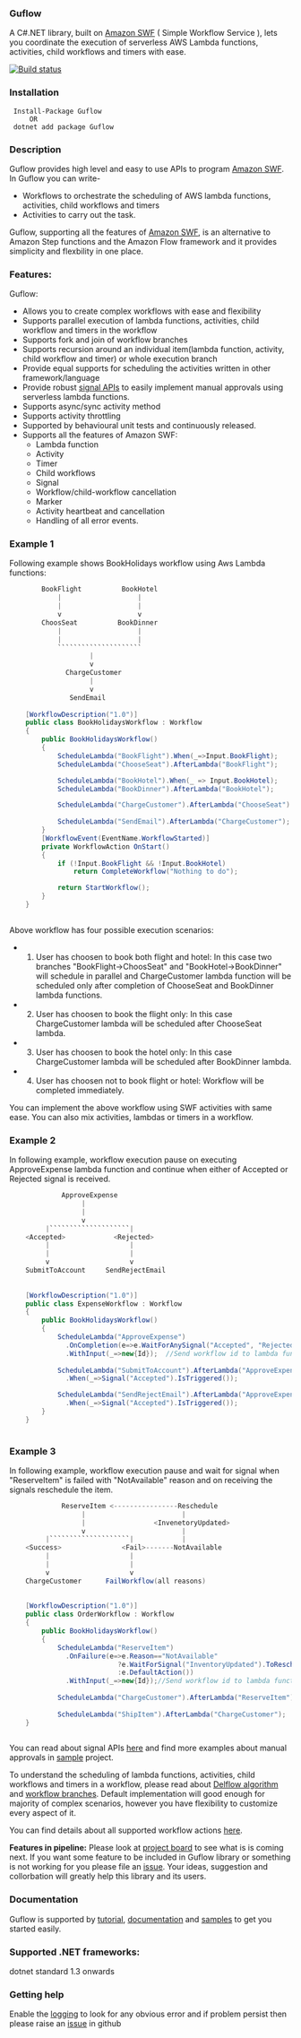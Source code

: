 ### Guflow
A C#.NET library, built on [Amazon SWF](https://aws.amazon.com/swf/) ( Simple Workflow Service ), lets you coordinate the execution of serverless AWS Lambda functions, activities, child workflows and timers with ease.

[![Build status](https://ci.appveyor.com/api/projects/status/github/gurmitteotia/guflow?svg=true)](https://ci.appveyor.com/project/gurmitteotia/guflow/branch/master)
### Installation
```
 Install-Package Guflow
     OR
 dotnet add package Guflow
 ```
 ### Description
 Guflow provides high level and easy to use APIs to program [Amazon SWF](https://aws.amazon.com/swf/). In Guflow you can write-
* Workflows to orchestrate the scheduling of AWS lambda functions, activities, child workflows and timers
* Activities to carry out the task.

Guflow, supporting all the features of [Amazon SWF](https://aws.amazon.com/swf/), is an alternative to Amazon Step functions and the Amazon Flow framework and it provides simplicity and flexbility in one place.

### Features:
Guflow:
* Allows you to create complex workflows with ease and flexibility
* Supports parallel execution of lambda functions, activities, child workflow and timers in the workflow
* Supports fork and join of workflow branches
* Supports recursion around an individual item(lambda function, activity, child workflow and timer) or whole execution branch
* Provide equal supports for scheduling the activities written in other framework/language
* Provide robust [signal APIs](https://github.com/gurmitteotia/guflow/wiki/Workflow-signals) to easily implement manual approvals using serverless lambda functions.
* Supports async/sync activity method
* Supports activity throttling
* Supported by behavioural unit tests and continuously released.
* Supports all the features of Amazon SWF:
  * Lambda function
  * Activity
  * Timer
  * Child workflows
  * Signal
  * Workflow/child-workflow cancellation
  * Marker
  * Activity heartbeat and cancellation
  * Handling of all error events.


### Example 1
Following example shows BookHolidays workflow using Aws Lambda functions:
     
```cs
        BookFlight          BookHotel
            |                   |
            |                   |
            v                   v
        ChoosSeat          BookDinner
            |                   |
            |                   |
            `````````````````````
                    |
                    v
              ChargeCustomer
                    |
                    v
               SendEmail
              
    [WorkflowDescription("1.0")]
    public class BookHolidaysWorkflow : Workflow
    {
        public BookHolidaysWorkflow()
        {
            ScheduleLambda("BookFlight").When(_=>Input.BookFlight);
            ScheduleLambda("ChooseSeat").AfterLambda("BookFlight");

            ScheduleLambda("BookHotel").When(_ => Input.BookHotel);
            ScheduleLambda("BookDinner").AfterLambda("BookHotel");

            ScheduleLambda("ChargeCustomer").AfterLambda("ChooseSeat").AfterLambda("BookDinner");
            
            ScheduleLambda("SendEmail").AfterLambda("ChargeCustomer");
        }
        [WorkflowEvent(EventName.WorkflowStarted)]
        private WorkflowAction OnStart()
        {
            if (!Input.BookFlight && !Input.BookHotel)
                return CompleteWorkflow("Nothing to do");

            return StartWorkflow();
        }
    }             
          
```
Above workflow has four possible execution scenarios:
* 1. User has choosen to book both flight and hotel: In this case two branches "BookFlight->ChoosSeat" and "BookHotel->BookDinner" will schedule in parallel and ChargeCustomer lambda function will be scheduled only after completion of ChooseSeat and BookDinner lambda functions.
* 2. User has choosen to book the flight only: In this case ChargeCustomer lambda will be scheduled after ChooseSeat lambda.
* 3. User has choosen to book the hotel only: In this case ChargeCustomer lambda will be scheduled after BookDinner lambda.
* 4. User has choosen not to book flight or hotel: Workflow will be completed immediately.

You can implement the above workflow using SWF activities with same ease. You can also mix activities, lambdas or timers in a workflow. 

### Example 2
In following example, workflow execution pause on executing ApproveExpense lambda function and continue when either of Accepted or Rejected signal is received.
```cs
             ApproveExpense          
                  |
                  |
                  v
         |````````````````````|
    <Accepted>            <Rejected>
         |                    |
         |                    |
         v                    v
    SubmitToAccount     SendRejectEmail              
            
              
    [WorkflowDescription("1.0")]
    public class ExpenseWorkflow : Workflow
    {
        public BookHolidaysWorkflow()
        {
            ScheduleLambda("ApproveExpense")
              .OnCompletion(e=>e.WaitForAnySignal("Accepted", "Rejected"))
              .WithInput(_=>new{Id});  //Send workflow id to lambda functions to send signals to this workflow.
         
            ScheduleLambda("SubmitToAccount").AfterLambda("ApproveExpense")
              .When(_=>Signal("Accepted").IsTriggered());

            ScheduleLambda("SendRejectEmail").AfterLambda("ApproveExpense")
              .When(_=>Signal("Accepted").IsTriggered());
        }
    }             
          
```


### Example 3
In following example, workflow execution pause and wait for signal when "ReserveItem" is failed with "NotAvailable" reason and on receiving the signals reschedule the item.
```cs
             ReserveItem <----------------Reschedule         
                  |                        |
                  |                 <InvenetoryUpdated>
                  v                        |
         |````````````````````|            |
    <Success>               <Fail>-------NotAvailable
         |                    |       
         |                    |
         v                    v
    ChargeCustomer      FailWorkflow(all reasons)              
            
              
    [WorkflowDescription("1.0")]
    public class OrderWorkflow : Workflow
    {
        public BookHolidaysWorkflow()
        {
            ScheduleLambda("ReserveItem")
              .OnFailure(e=>e.Reason=="NotAvailable"
                           ?e.WaitForSignal("InventoryUpdated").ToReschedule()
                           :e.DefaultAction())
              .WithInput(_=>new{Id});//Send workflow id to lambda functions to send signals to this workflow.
         
            ScheduleLambda("ChargeCustomer").AfterLambda("ReserveItem");
          
            ScheduleLambda("ShipItem").AfterLambda("ChargeCustomer");
    }             
          
```
You can read about signal APIs [here](https://github.com/gurmitteotia/guflow/wiki/Workflow-signals) and find more examples about manual approvals in [sample](https://github.com/gurmitteotia/guflow-samples/tree/master/ServerlessManualApproval) project.

To understand the scheduling of lambda functions, activities, child workflows and timers in a workflow, please read about [Delflow algorithm](https://github.com/gurmitteotia/guflow/wiki/Deflow-algorithm) and [workflow branches](https://github.com/gurmitteotia/guflow/wiki/Execution-branches). Default implementation will good enough for majority of complex scenarios, however you have flexibility to customize every aspect of it.

You can find details about all supported workflow actions [here](https://github.com/gurmitteotia/guflow/wiki/Workflow-actions). 

**Features in pipeline:** Please look at [project board](https://github.com/gurmitteotia/guflow/projects/1) to see what is is coming next. If you want some feature to be included in Guflow library or something is not working for you please file an [issue](https://github.com/gurmitteotia/guflow/issues). Your ideas, suggestion and collorbation will greatly help this library and its users.

### Documentation
Guflow is supported by [tutorial](https://github.com/gurmitteotia/guflow/wiki/Tutorial), [documentation](https://github.com/gurmitteotia/guflow/wiki) and [samples](https://github.com/gurmitteotia/guflow-samples) to get you started easily.

### Supported .NET frameworks:
dotnet standard 1.3 onwards

### Getting help
Enable the [logging](https://github.com/gurmitteotia/guflow/wiki/Logging) to look for any obvious error and if problem persist then please raise an [issue](https://github.com/gurmitteotia/guflow/issues) in github
